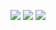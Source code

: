 [<img src="https://img.icons8.com/color/50/000000/twitter-circled.png"/>](http://twitter.com/0_a_e/)
[![](https://github-readme-stats.vercel.app/api?username=0-a-e&show_icons=true&&bg_color=30,e96443,904e95&title_color=fff&text_color=fff&locale=ja&a&count_private=true&hide=contribs)](#)
[![](https://github-readme-stats.vercel.app/api/top-langs/?username=0-a-e&&bg_color=30,e96443,904e95&title_color=fff&text_color=fff&locale=ja)](#)
